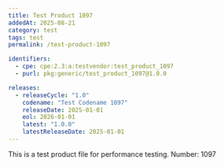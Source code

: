 ```yaml
---
title: Test Product 1097
addedAt: 2025-08-21
category: test
tags: test
permalink: /test-product-1097

identifiers:
  - cpe: cpe:2.3:a:testvendor:test_product_1097
  - purl: pkg:generic/test_product_1097@1.0.0

releases:
  - releaseCycle: "1.0"
    codename: "Test Codename 1097"
    releaseDate: 2025-01-01
    eol: 2026-01-01
    latest: "1.0.0"
    latestReleaseDate: 2025-01-01
---
```


This is a test product file for performance testing. Number: 1097
